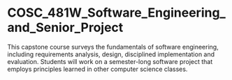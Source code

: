 # COSC_481W_Software_Engineering_and_Senior_Project
This capstone course surveys the fundamentals of software engineering, including requirements analysis, design, disciplined implementation and evaluation. Students will work on a semester-long software project that employs principles learned in other computer science classes.
